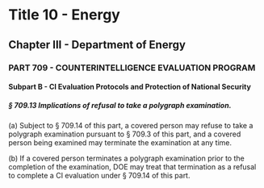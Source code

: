 
# Title 10 - Energy
## Chapter III - Department of Energy
### PART 709 - COUNTERINTELLIGENCE EVALUATION PROGRAM
#### Subpart B - CI Evaluation Protocols and Protection of National Security
##### § 709.13 Implications of refusal to take a polygraph examination.

(a) Subject to § 709.14 of this part, a covered person may refuse to take a polygraph examination pursuant to § 709.3 of this part, and a covered person being examined may terminate the examination at any time.

(b) If a covered person terminates a polygraph examination prior to the completion of the examination, DOE may treat that termination as a refusal to complete a CI evaluation under § 709.14 of this part.
